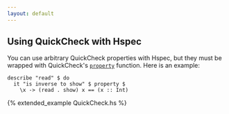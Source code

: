 ```yaml
---
layout: default
---
```


## Using QuickCheck with Hspec

You can use arbitrary QuickCheck properties with Hspec, but they must be
wrapped with QuickCheck's [`property`][v:property] function.  Here is an
example:

```hspec
describe "read" $ do
  it "is inverse to show" $ property $
    \x -> (read . show) x == (x :: Int)
```


{% extended_example QuickCheck.hs %}

[t:Property]: http://hackage.haskell.org/packages/archive/QuickCheck/latest/doc/html/Test-QuickCheck.html#t:Property
[t:Testable]: http://hackage.haskell.org/packages/archive/QuickCheck/latest/doc/html/Test-QuickCheck-Property.html#t:Testable
[v:property]: http://hackage.haskell.org/packages/archive/QuickCheck/latest/doc/html/Test-QuickCheck.html#v:property
